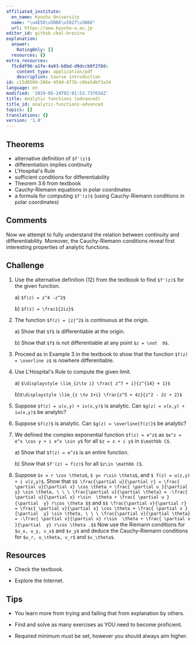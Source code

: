 ```yaml
---
affiliated_institute:
  en_name: Kyushu University
  name: "\u4E5D\u5DDE\u5927\u5B66"
  url: https://www.kyushu-u.ac.jp
editor_id: github.cbal-brezina
explanation:
  answer:
    RatingOnly: []
  resources: {}
extra_resources:
  f5c8df96-a1fe-4a93-b8bd-d9dccb9f2f8d:
    content_type: application/pdf
    description: Course introduction
id: c15d059d-206e-459d-877b-c6be54bf3a34
language: en
modified: '2019-05-24T02:01:53.737634Z'
title: Analytic functions (advanced)
title_id: analytic-functions-advanced
topics: []
translations: {}
version: '1.0'
---
```




## Theorems

- alternative definition of `$f'(z)$`
- differentiation implies continuity
- L'Hospital's Rule
- sufficient conditions for differentiability
- Theorem 3.6 from textbook
- Cauchy-Riemann equations in polar coordinates
- a formula for computing `$f'(z)$` (using Cauchy-Riemann conditions in polar coordinates)


## Comments

Now we attempt to fully understand the relation between continuity and differentiability. Moreover, the Cauchy-Riemann conditions reveal first interesting properties of analytic functions.  





## Challenge

1.  Use the alternative definition (12) from the textbook to find `$f'(z)$` for the given function.

    a) `$f(z) = z^4 -z^2$`

    b) `$f(z) = \frac1{2iz}$`
    
2. The function `$f(z) = |z|^2$` is continuous at the origin.

    a) Show that `$f$` is differentiable at the origin.
    
    b) Show that `$f$` is not differentiable at any point `$z = \not  0$`.
    
3. Proceed as in Example 3 in the textbook to show that the  function `$f(z) = \overline z$` is nowhere differentiable.

4. Use L'Hospital's Rule to compute the given limit.

    a) `$\displaystyle \lim_{z\to i} \frac{ z^7 + i}{z^{14} + 1}$`
    
    b)`$\displaystyle \lim_{z \to 1+i} \frac{z^5 + 4z}{z^2 - 2z + 2}$`
    
5.  Suppose `$f(z) = u(x,y) + iv(x,y)$` is analytic. Can `$g(z) = v(x,y) + iu(x,y)$` be analytic?

6. Suppose `$f(z)$` is analytic. Can `$g(z) = \overline{f(z)}$` be analytic?
   
7. We defined the complex exponential function `$f(z) = e^z$` as  `$e^z = e^x \cos y + i e^x \sin y$` for all `$z = x + i y$` in `$\mathbb C$`.    

    a) Show that `$f(z) = e^z$` is an entire function.
    
    b) Show that `$f'(z) = f(z)$` for all `$z\in \mathbb C$`.
    
8. Suppose `$x = r \cos \theta$`, `$ y= r\sin \theta$`, and `$ f(z) = u(z,y) + i v(z,y)$`. Show that 
   `$$ \frac{\partial u}{\partial r} = \frac{ \partial u}{\partial x} \cos \theta + \frac{ \partial u }{\partial  y} \sin \theta, \ \ \ \frac{\partial u}{\partial \theta} = -\frac{ \partial u}{\partial x} r\sin  \theta + \frac{ \partial u }{\partial  y} r\cos \theta $$`
and 
`$$ \frac{\partial v}{\partial r} = \frac{ \partial v}{\partial x} \cos \theta + \frac{ \partial v }{\partial  y} \sin \theta, \ \ \ \frac{\partial v}{\partial \theta} = -\frac{ \partial v}{\partial x} r\sin  \theta + \frac{ \partial v }{\partial  y} r\cos \theta .$$`
Now use the Riemann conditions for `$u_x, u_y, v_x$` and `$v_y$` and deduce the Cauchy-Riemann conditions for `$u_r, u_\theta, v_r$` and `$v_\theta$`.

## Resources

- Check the textbook.


- Explore the Internet.


## Tips


- You learn more from trying and failing that from  explanation by others.

- Find and solve as many exercises as YOU need to become proficient.

- Required minimum must be set, however you should always aim higher.






